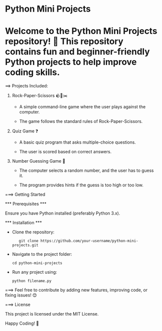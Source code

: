 # Python Mini Projects

# Welcome to the Python Mini Projects repository! 🚀 This repository contains fun and beginner-friendly Python projects to help improve coding skills.

==> Projects Included:

1. Rock-Paper-Scissors 🪨📄✂️

    * A simple command-line game where the user plays against the computer.

    * The game follows the standard rules of Rock-Paper-Scissors.

2. Quiz Game ❓

    * A basic quiz program that asks multiple-choice questions.

    * The user is scored based on correct answers.

3. Number Guessing Game 🔢

   * The computer selects a random number, and the user has to guess it.

   * The program provides hints if the guess is too high or too low.

===> Getting Started

*** Prerequisites ***

Ensure you have Python installed (preferably Python 3.x).

*** Installation ***

* Clone the repository:

         git clone https://github.com/your-username/python-mini-projects.git

* Navigate to the project folder:

      cd python-mini-projects

* Run any project using:

      python filename.py

 ===> Feel free to contribute by adding new features, improving code, or fixing issues! 😊

===>  License

  This project is licensed under the MIT License.

  Happy Coding! 🎉

